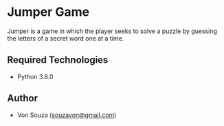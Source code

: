 # Jumper Game
 Jumper is a game in which the player seeks to solve a puzzle by guessing the letters of a secret word one at a time.
 
 ## Required Technologies
* Python 3.8.0

 ## Author
* Von Souza (souzavon@gmail.com)
